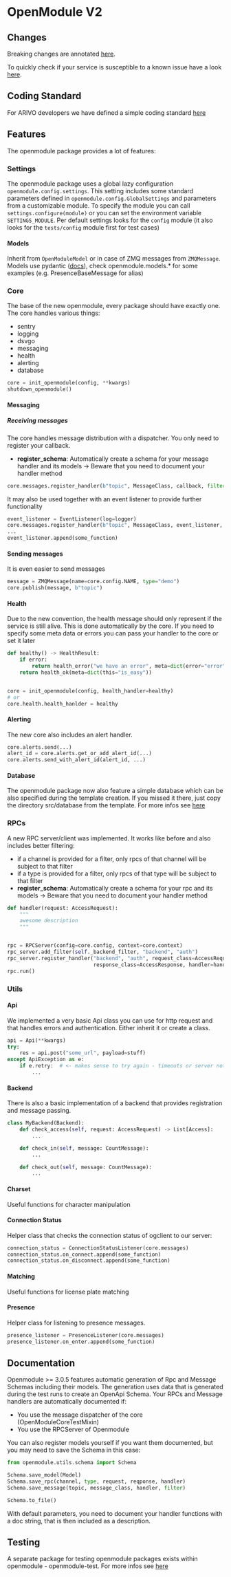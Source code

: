 # OpenModule V2

## Changes

Breaking changes are annotated [here](docs/migrations.md).

To quickly check if your service is susceptible to a known issue have a look [here](docs/migrations.md).

## Coding Standard

For ARIVO developers we have defined a simple coding standard [here](docs/coding_standard.md)

## Features

The openmodule package provides a lot of features:

### Settings

The openmodule package uses a global lazy configuration `openmodule.config.settings`. 
This setting includes some standard parameters defined in `openmodule.config.GlobalSettings` and parameters from a customizable module.
To specify the module you can call `settings.configure(module)` or you can set the environment variable `SETTINGS_MODULE`.
Per default settings looks for the `config` module (it also looks for the `tests/config` module first for test cases)

#### Models

Inherit from `OpenModuleModel` or in case of ZMQ messages from `ZMQMessage`.
Models use pydantic ([docs](https://pydantic-docs.helpmanual.io/usage/types/)), check openmodule.models.* for some examples (e.g. PresenceBaseMessage for alias)

### Core

The base of the new openmodule, every package should have exactly one. The core handles various things:

* sentry
* logging
* dsvgo
* messaging
* health
* alerting
* database

``` python
core = init_openmodule(config, **kwargs)
shutdown_openmodule()
```

#### Messaging

##### Receiving messages

The core handles message distribution with a dispatcher. You only need to register your callback.

* **register_schema**: Automatically create a schema for your message handler and its models -> Beware that you need to
  document your handler method

```python
core.messages.register_handler(b"topic", MessageClass, callback, filter={type = "demo"}, register_schema = True)
```

It may also be used together with an event listener to provide further functionality

```python
event_listener = EventListener(log=logger)
core.messages.register_handler(b"topic", MessageClass, event_listener, filter={type = "demo"})
...
event_listener.append(some_function)
```

#### Sending messages

It is even easier to send messages

```python
message = ZMQMessage(name=core.config.NAME, type="demo")
core.publish(message, b"topic")
```

#### Health

Due to the new convention, the health message should only represent if the service is still alive. This is done
automatically by the core. If you need to specify some meta data or errors you can pass your handler to the core or set
it later

```python
def healthy() -> HealthResult:
    if error:
        return health_error("we have an error", meta=dict(error="error"))
    return health_ok(meta=dict(this="is_easy"))


core = init_openmodule(config, health_handler=healthy)
# or
core.health.health_hanlder = healthy
```

#### Alerting

The new core also includes an alert handler.

```python
core.alerts.send(...)
alert_id = core.alerts.get_or_add_alert_id(...)
core.alerts.send_with_alert_id(alert_id, ...)
```

#### Database

The openmodule package now also feature a simple database which can be also specified during the template creation. If
you missed it there, just copy the directory src/database from the template. For more infos see [here](docs/database.md)

### RPCs

A new RPC server/client was implemented. It works like before and also includes better filtering:

* if a channel is provided for a filter, only rpcs of that channel will be subject to that filter
* if a type is provided for a filter, only rpcs of that type will be subject to that filter
* **register_schema**: Automatically create a schema for your rpc and its models -> Beware that you need to document
  your handler method

```python
def handler(request: AccessRequest):
    """
    awesome description
    """


rpc = RPCServer(config=core.config, context=core.context)
rpc_server.add_filter(self._backend_filter, "backend", "auth")
rpc_server.register_handler("backend", "auth", request_class=AccessRequest,
                            response_class=AccessResponse, handler=handler, register_schema=True)
rpc.run()
```

### Utils

#### Api

We implemented a very basic Api class you can use for http request and that handles errors and authentication. Either
inherit it or create a class.

```python
api = Api(**kwargs)
try:
    res = api.post("some_url", payload=stuff)
except ApiException as e:
    if e.retry:  # <- makes sense to try again - timeouts or server not available ...
        ...
```

#### Backend

There is also a basic implementation of a backend that provides registration and message passing.

```python
class MyBackend(Backend):
    def check_access(self, request: AccessRequest) -> List[Access]:
        ...

    def check_in(self, message: CountMessage):
        ...

    def check_out(self, message: CountMessage):
        ...
```

#### Charset

Useful functions for character manipulation

#### Connection Status

Helper class that checks the connection status of ogclient to our server:

```python
connection_status = ConnectionStatusListener(core.messages)
connection_status.on_connect.append(some_function)
connection_status.on_disconnect.append(some_function)
```

#### Matching

Useful functions for license plate matching

#### Presence

Helper class for listening to presence messages.

```python
presence_listener = PresenceListener(core.messages)
presence_listener.on_enter.append(some_function)
```

## Documentation

Openmodule >= 3.0.5 features automatic generation of Rpc and Message Schemas including their models. The generation uses
data that is generated during the test runs to create an OpenApi Schema. Your RPCs and Message handlers are
automatically documented if:

* You use the message dispatcher of the core (OpenModuleCoreTestMixin)
* You use the RPCServer of Openmodule

You can also register models yourself if you want them documented, but you may need to save the Schema in this case:

```python
from openmodule.utils.schema import Schema

Schema.save_model(Model)
Schema.save_rpc(channel, type, request, reqponse, handler)
Schema.save_message(topic, message_class, handler, filter)

Schema.to_file()
```

With default parameters, you need to document your handler functions with a doc string, that is then included as a
description.

## Testing

A separate package for testing openmodule packages exists within openmodule - openmodule-test. For more infos
see [here](docs/testing.md)
